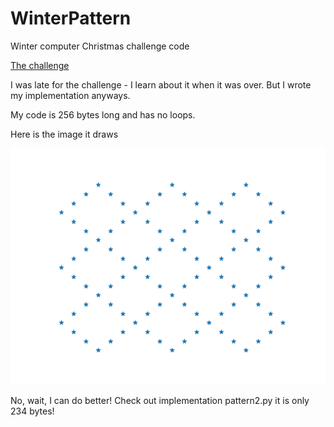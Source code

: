 # WinterPattern
Winter computer Christmas challenge code

[The challenge](https://logiker.com/Vintage-Computing-Christmas-Challenge-2023)

I was late for the challenge - I learn about it when it was over. But I wrote my implementation anyways.

My code is 256 bytes long and has no loops.

Here is the image it draws

![The image](Figure_1.png?raw=true "The image")

No, wait, I can do better! Check out implementation pattern2.py
it is only 234 bytes!
